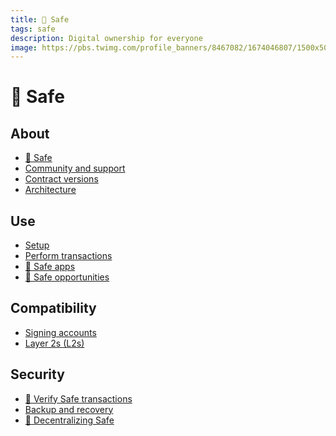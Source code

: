 ```yaml
---
title: 🔰 Safe
tags: safe
description: Digital ownership for everyone
image: https://pbs.twimg.com/profile_banners/8467082/1674046807/1500x500
---
```


🔰 Safe
===

About
---

- [🔰 Safe](https://hackmd.io/@safe/about)
- [Community and support](https://hackmd.io/@safe/community-and-support)
- [Contract versions](https://hackmd.io/@safe/contract-versions)
- [Architecture](https://hackmd.io/@safe/architecture)

Use
---
- [Setup](https://hackmd.io/@safe/setup)
- [Perform transactions](https://hackmd.io/@safe/perform-transactions)
- [🔰 Safe apps](https://hackmd.io/@safe/apps)
- [🔰 Safe opportunities](https://hackmd.io/@safe/opportunities)

Compatibility
---

- [Signing accounts](https://hackmd.io/@safe/signing-accounts)
- [Layer 2s (L2s)](https://hackmd.io/@safe/layer-2s)

Security
---

- [🔰 Verify Safe transactions](https://hackmd.io/@safe/verify-transactions)
- [Backup and recovery](https://hackmd.io/@safe/backup-and-recovery)
- [🔰 Decentralizing Safe](https://hackmd.io/@safe/decentralize)